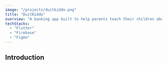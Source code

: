 ```yaml
---
image: "/projects/duitkiddo.png"
title: "DuitKiddo"
overview: "A banking app built to help parents teach their children about financial literacy and responsibility."
techStacks:
  - "Flutter"
  - "Firebase"
  - "Figma"
---
```


## Introduction
